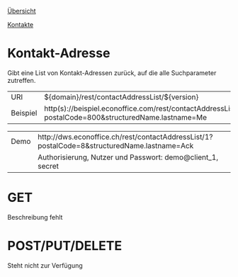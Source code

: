 [Übersicht](../..)

[Kontakte](../)

# Kontakt-Adresse
Gibt eine List von Kontakt-Adressen zurück, auf die alle Suchparameter zutreffen.

<table>
<tr><td>URI</td><td>${domain}/rest/contactAddressList/${version}</td></tr>
<tr><td>Beispiel</td><td>http(s)://beispiel.econoffice.com/rest/contactAddressList/1?postalCode=800&structuredName.lastname=Me</td></tr>
</table>
<table>
<tr><td>Demo</td><td>http://dws.econoffice.ch/rest/contactAddressList/1?postalCode=8&structuredName.lastname=Ack</td></tr>
<tr><td></td><td>Authorisierung, Nutzer und Passwort: demo@client_1, secret</td></tr>
</table>


# GET
Beschreibung fehlt

# POST/PUT/DELETE
Steht nicht zur Verfügung
